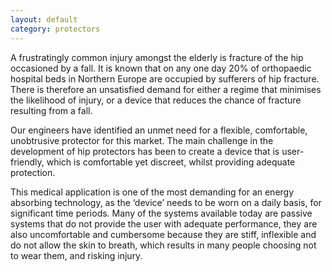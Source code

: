 ```yaml
---
layout: default
category: protectors
---
```


A frustratingly common injury amongst the elderly is fracture of the hip occasioned by a fall. It is known that on any one day 20% of orthopaedic hospital beds in Northern Europe are occupied by sufferers of hip fracture. There is therefore an unsatisfied demand for either a regime that minimises the likelihood of injury, or a device that reduces the chance of fracture resulting from a fall.

Our engineers have identified an unmet need for a flexible, comfortable, unobtrusive protector for this market. The main challenge in the development of hip protectors has been to create a device that is user-friendly, which is comfortable yet discreet, whilst providing adequate protection.

This medical application is one of the most demanding for an energy absorbing technology, as the ‘device’ needs to be worn on a daily basis, for significant time periods. Many of the systems available today are passive systems that do not provide the user with adequate performance, they are also uncomfortable and cumbersome because they are stiff, inflexible and do not allow the skin to breath, which results in many people choosing not to wear them, and risking injury.

